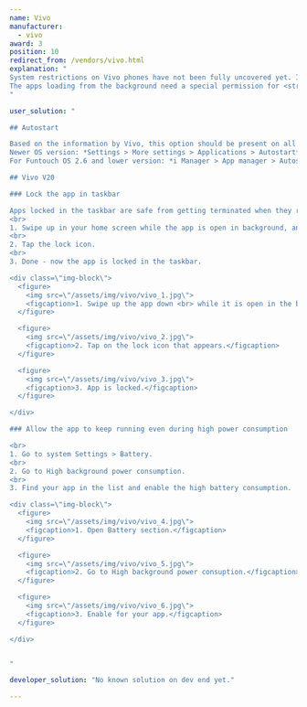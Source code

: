 ```yaml
---
name: Vivo
manufacturer:
  - vivo
award: 3
position: 10
redirect_from: /vendors/vivo.html
explanation: "
System restrictions on Vivo phones have not been fully uncovered yet. If you have any additional information, please let us know.<br>
The apps loading from the background need a special permission for <strong>Autostart</strong>.
"

user_solution: "

## Autostart

Based on the information by Vivo, this option should be present on all Vivo phones.<br>
Newer OS version: *Settings > More settings > Applications > Autostart* to turn on/off the app switch.<br>
For Funtouch OS 2.6 and lower version: *i Manager > App manager > Autostart manager* to turn on/off the app switch.

## Vivo V20

### Lock the app in taskbar

Apps locked in the taskbar are safe from getting terminated when they run on the background.
<br>
1. Swipe up in your home screen while the app is open in background, and swipe the app icon <strong>down</strong>.
<br>
2. Tap the lock icon.
<br>
3. Done - now the app is locked in the taskbar.

<div class=\"img-block\">
  <figure>
    <img src=\"/assets/img/vivo/vivo_1.jpg\">
    <figcaption>1. Swipe up the app down <br> while it is open in the background.</figcaption>
  </figure>

  <figure>
    <img src=\"/assets/img/vivo/vivo_2.jpg\">
    <figcaption>2. Tap on the lock icon that appears.</figcaption>
  </figure>

  <figure>
    <img src=\"/assets/img/vivo/vivo_3.jpg\">
    <figcaption>3. App is locked.</figcaption>
  </figure>

</div>

### Allow the app to keep running even during high power consumption

<br>
1. Go to system Settings > Battery.
<br>
2. Go to High background power consumption.
<br>
3. Find your app in the list and enable the high battery consumption.

<div class=\"img-block\">
  <figure>
    <img src=\"/assets/img/vivo/vivo_4.jpg\">
    <figcaption>1. Open Battery section.</figcaption>
  </figure>

  <figure>
    <img src=\"/assets/img/vivo/vivo_5.jpg\">
    <figcaption>2. Go to High background power consuption.</figcaption>
  </figure>

  <figure>
    <img src=\"/assets/img/vivo/vivo_6.jpg\">
    <figcaption>3. Enable for your app.</figcaption>
  </figure>

</div>


"

developer_solution: "No known solution on dev end yet."

---
```


